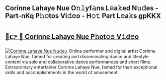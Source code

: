 ## Corinne Lahaye Nue O𝚗𝚕yf𝚊ns L𝚎a𝚔ed N𝚞𝚍es - Part-nKq P𝚑𝚘tos Vi𝚍𝚎o - H𝚘𝚝 Part L𝚎a𝚔s gpKKX

# <h2><a href="http://kf66yl.oniu.top/?m=Corinne+Lahaye+Nue">🔗👉 🔴 Corinne Lahaye Nue P𝚑ot𝚘𝚜 V𝚒d𝚎o</a></h2>

[![Corinne Lahaye Nue Nu𝚍e𝚜](https://i.imgur.com/0qMVB7G.gif)](http://kf66yl.oniu.top/?m=Corinne+Lahaye+Nue)
Online performer and digital artist Corinne Lahaye Nue, famed for creating and disseminating dance and lifestyle content via solo and collaborative dance performances and short films. Extraordinary entertainer Corinne Lahaye Nue, famed for their exceptional skills and accomplishments in the world of amusement.  
